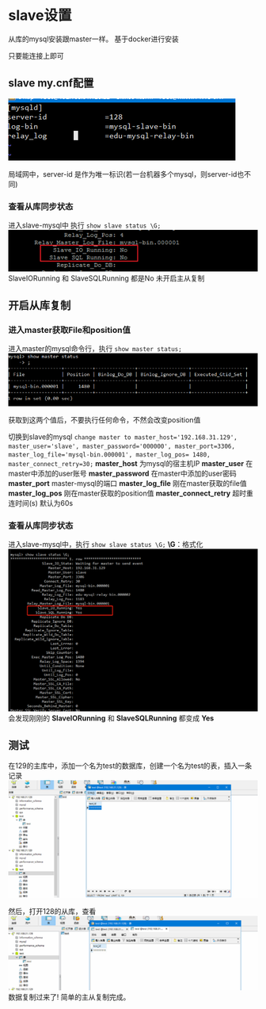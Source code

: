 # slave设置
从库的mysql安装跟master一样。
基于docker进行安装

只要能连接上即可

## slave my.cnf配置
![docker images](https://github.com/yonghengee/mysql-master-slave/blob/master/slave-192.168.31.128/1573800577.jpg)

局域网中，server-id 是作为唯一标识(若一台机器多个mysql，则server-id也不同)


 ### 查看从库同步状态
 进入slave-mysql中
 执行  `show slave status \G;`
 ![docker images](https://github.com/yonghengee/mysql-master-slave/blob/master/slave-192.168.31.128/1573801845.png)
SlaveIORunning 和 SlaveSQLRunning 都是No
未开启主从复制

## 开启从库复制
### 进入master获取File和position值
进入master的mysql命令行，执行
`show master status;`
![docker images](https://github.com/yonghengee/mysql-master-slave/blob/master/slave-192.168.31.128/1573800977.jpg)

获取到这两个值后，不要执行任何命令，不然会改变position值

切换到slave的mysql
`change master to master_host='192.168.31.129', master_user='slave', master_password='000000',
 master_port=3306,
 master_log_file='mysql-bin.000001', master_log_pos= 1480, master_connect_retry=30;`
 **master_host** 为mysql的宿主机IP
 **master_user** 在master中添加的user账号
 **master_password** 在master中添加的user密码
 **master_port** master-mysql的端口
 **master_log_file** 刚在master获取的file值
 **master_log_pos** 刚在master获取的position值
 **master_connect_retry** 超时重连时间(s) 默认为60s
 
 
 
 ### 查看从库同步状态
 进入slave-mysql中，执行
 `show slave status \G;`
 **\G**：格式化
 ![docker images](https://github.com/yonghengee/mysql-master-slave/blob/master/slave-192.168.31.128/1573801645.png)
 会发现刚刚的 **SlaveIORunning** 和 **SlaveSQLRunning** 都变成 **Yes**
 
 
 ## 测试
 在129的主库中，添加一个名为test的数据库，创建一个名为test的表，插入一条记录
 ![docker images](https://github.com/yonghengee/mysql-master-slave/blob/master/slave-192.168.31.128/1573802080.jpg)
 
 然后，打开128的从库，查看 
 ![docker images](https://github.com/yonghengee/mysql-master-slave/blob/master/slave-192.168.31.128/1573802234.jpg)
 数据复制过来了!
 简单的主从复制完成。
 
 
 









